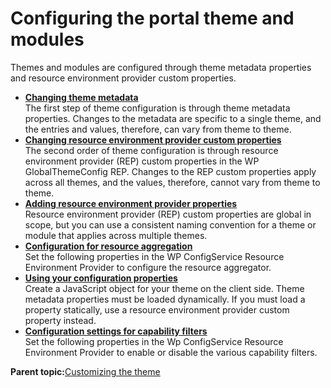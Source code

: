 # Configuring the portal theme and modules 

Themes and modules are configured through theme metadata properties and resource environment provider custom properties.

-   **[Changing theme metadata](../dev-theme/themeopt_cust_config_metadata.md)**  
The first step of theme configuration is through theme metadata properties. Changes to the metadata are specific to a single theme, and the entries and values, therefore, can vary from theme to theme.
-   **[Changing resource environment provider custom properties ](../dev-theme/themeopt_cust_config_rep.md)**  
The second order of theme configuration is through resource environment provider \(REP\) custom properties in the WP GlobalThemeConfig REP. Changes to the REP custom properties apply across all themes, and the values, therefore, cannot vary from theme to theme.
-   **[Adding resource environment provider properties ](../dev-theme/themeopt_cust_config_repcust.md)**  
Resource environment provider \(REP\) custom properties are global in scope, but you can use a consistent naming convention for a theme or module that applies across multiple themes.
-   **[Configuration for resource aggregation ](../dev-theme/config_res_agg.md)**  
Set the following properties in the WP ConfigService Resource Environment Provider to configure the resource aggregator.
-   **[Using your configuration properties ](../dev-theme/themeopt_cust_config_useprops.md)**  
Create a JavaScript object for your theme on the client side. Theme metadata properties must be loaded dynamically. If you must load a property statically, use a resource environment provider custom property instead.
-   **[Configuration settings for capability filters ](../dev-theme/themeopt_mod_capfilter_settings.md)**  
Set the following properties in the Wp ConfigService Resource Environment Provider to enable or disable the various capability filters.

**Parent topic:**[Customizing the theme ](../dev-theme/themeopt_cust.md)

